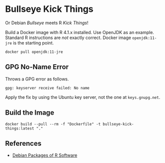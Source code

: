 # Bullseye Kick Things

Or Debian _Bullseye_ meets R _Kick Things_!

Build a Docker image with R 4.1.x installed. Use OpenJDK as an example. Standard R instructions are _not_ exactly correct. Docker image `openjdk:11-jre` is the starting point.

    docker pull openjdk:11-jre

## GPG No-Name Error

Throws a GPG error as follows.

    gpg: keyserver receive failed: No name

Apply the fix by using the Ubuntu key server, not the one at `keys.gnupg.net`.

## Build the Image

    docker build --pull --rm -f "Dockerfile" -t bullseye-kick-things:latest "."

## References

* [Debian Packages of R Software](https://cran.r-project.org/bin/linux/debian/)
